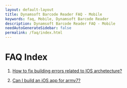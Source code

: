 ```yaml
---
layout: default-layout
title: Dynamsoft Barcode Reader FAQ - Mobile
keywords: faq, Mobile, Dynamsoft Barcode Reader
description: Dynamsoft Barcode Reader FAQ - Mobile
needAutoGenerateSidebar: false
permalink: /faq/index.html
---
```


# FAQ Index

1. [How to fix building errors related to IOS archetecture?](How-to-fix-building-errors-related-to-IOS-archetecture.md)

2. [Can I build an iOS app for armv7?](How-to-fix-building-errors-related-to-IOS-archetecture.md)

